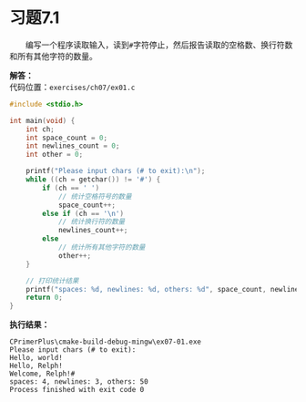 # 习题7.1

&emsp;&emsp;编写一个程序读取输入，读到`#`字符停止，然后报告读取的空格数、换行符数和所有其他字符的数量。

**解答：**  
代码位置：`exercises/ch07/ex01.c`

```c
#include <stdio.h>

int main(void) {
    int ch;
    int space_count = 0;
    int newlines_count = 0;
    int other = 0;

    printf("Please input chars (# to exit):\n");
    while ((ch = getchar()) != '#') {
        if (ch == ' ')
            // 统计空格符号的数量
            space_count++;
        else if (ch == '\n')
            // 统计换行符的数量
            newlines_count++;
        else
            // 统计所有其他字符的数量
            other++;
    }

    // 打印统计结果
    printf("spaces: %d, newlines: %d, others: %d", space_count, newlines_count, other);
    return 0;
}
```

**执行结果：**
```
CPrimerPlus\cmake-build-debug-mingw\ex07-01.exe
Please input chars (# to exit):
Hello, world!
Hello, Relph!
Welcome, Relph!#
spaces: 4, newlines: 3, others: 50
Process finished with exit code 0
```